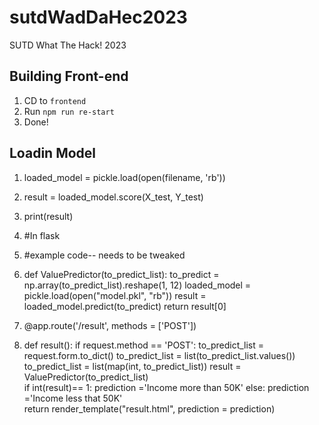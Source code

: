 # sutdWadDaHec2023
SUTD What The Hack! 2023


Building Front-end
---
1. CD to `frontend`
2. Run `npm run re-start`
3. Done!

Loadin Model
--
1. loaded_model = pickle.load(open(filename, 'rb'))
2. result = loaded_model.score(X_test, Y_test)
3. print(result)

4. #In flask
5. #example code-- needs to be tweaked
6. def ValuePredictor(to_predict_list):
    to_predict = np.array(to_predict_list).reshape(1, 12)
    loaded_model = pickle.load(open("model.pkl", "rb"))
    result = loaded_model.predict(to_predict)
    return result[0]

7. @app.route('/result', methods = ['POST'])
8. def result():
    if request.method == 'POST':
        to_predict_list = request.form.to_dict()
        to_predict_list = list(to_predict_list.values())
        to_predict_list = list(map(int, to_predict_list))
        result = ValuePredictor(to_predict_list)       
        if int(result)== 1:
            prediction ='Income more than 50K'
        else:
            prediction ='Income less that 50K'           
        return render_template("result.html", prediction = prediction)
   
